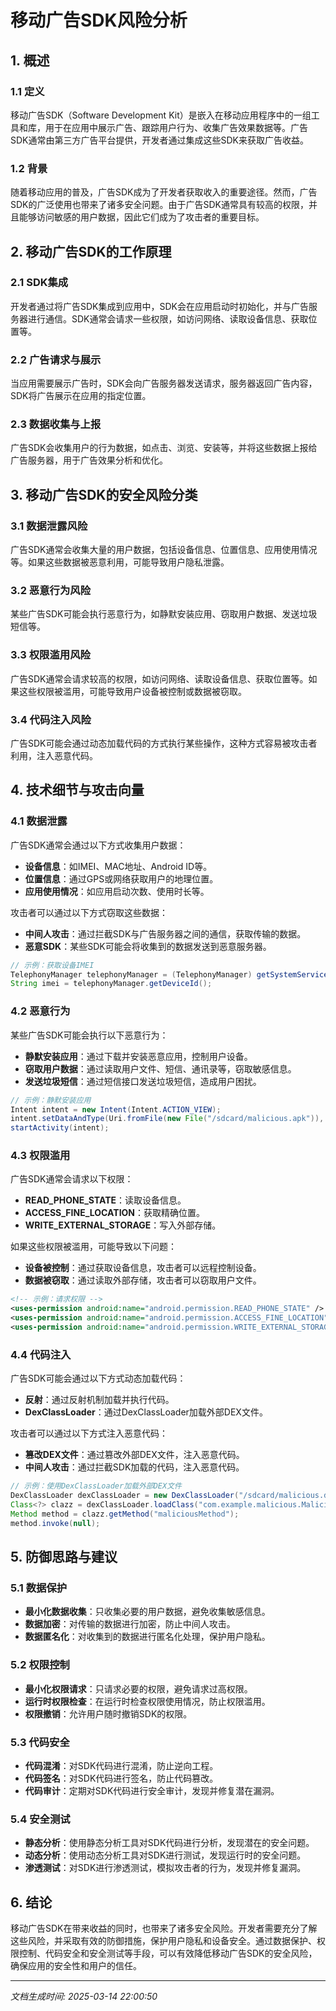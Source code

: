 # 移动广告SDK风险分析

## 1. 概述

### 1.1 定义
移动广告SDK（Software Development Kit）是嵌入在移动应用程序中的一组工具和库，用于在应用中展示广告、跟踪用户行为、收集广告效果数据等。广告SDK通常由第三方广告平台提供，开发者通过集成这些SDK来获取广告收益。

### 1.2 背景
随着移动应用的普及，广告SDK成为了开发者获取收入的重要途径。然而，广告SDK的广泛使用也带来了诸多安全问题。由于广告SDK通常具有较高的权限，并且能够访问敏感的用户数据，因此它们成为了攻击者的重要目标。

## 2. 移动广告SDK的工作原理

### 2.1 SDK集成
开发者通过将广告SDK集成到应用中，SDK会在应用启动时初始化，并与广告服务器进行通信。SDK通常会请求一些权限，如访问网络、读取设备信息、获取位置等。

### 2.2 广告请求与展示
当应用需要展示广告时，SDK会向广告服务器发送请求，服务器返回广告内容，SDK将广告展示在应用的指定位置。

### 2.3 数据收集与上报
广告SDK会收集用户的行为数据，如点击、浏览、安装等，并将这些数据上报给广告服务器，用于广告效果分析和优化。

## 3. 移动广告SDK的安全风险分类

### 3.1 数据泄露风险
广告SDK通常会收集大量的用户数据，包括设备信息、位置信息、应用使用情况等。如果这些数据被恶意利用，可能导致用户隐私泄露。

### 3.2 恶意行为风险
某些广告SDK可能会执行恶意行为，如静默安装应用、窃取用户数据、发送垃圾短信等。

### 3.3 权限滥用风险
广告SDK通常会请求较高的权限，如访问网络、读取设备信息、获取位置等。如果这些权限被滥用，可能导致用户设备被控制或数据被窃取。

### 3.4 代码注入风险
广告SDK可能会通过动态加载代码的方式执行某些操作，这种方式容易被攻击者利用，注入恶意代码。

## 4. 技术细节与攻击向量

### 4.1 数据泄露
广告SDK通常会通过以下方式收集用户数据：

- **设备信息**：如IMEI、MAC地址、Android ID等。
- **位置信息**：通过GPS或网络获取用户的地理位置。
- **应用使用情况**：如应用启动次数、使用时长等。

攻击者可以通过以下方式窃取这些数据：

- **中间人攻击**：通过拦截SDK与广告服务器之间的通信，获取传输的数据。
- **恶意SDK**：某些SDK可能会将收集到的数据发送到恶意服务器。

```java
// 示例：获取设备IMEI
TelephonyManager telephonyManager = (TelephonyManager) getSystemService(Context.TELEPHONY_SERVICE);
String imei = telephonyManager.getDeviceId();
```

### 4.2 恶意行为
某些广告SDK可能会执行以下恶意行为：

- **静默安装应用**：通过下载并安装恶意应用，控制用户设备。
- **窃取用户数据**：通过读取用户文件、短信、通讯录等，窃取敏感信息。
- **发送垃圾短信**：通过短信接口发送垃圾短信，造成用户困扰。

```java
// 示例：静默安装应用
Intent intent = new Intent(Intent.ACTION_VIEW);
intent.setDataAndType(Uri.fromFile(new File("/sdcard/malicious.apk")), "application/vnd.android.package-archive");
startActivity(intent);
```

### 4.3 权限滥用
广告SDK通常会请求以下权限：

- **READ_PHONE_STATE**：读取设备信息。
- **ACCESS_FINE_LOCATION**：获取精确位置。
- **WRITE_EXTERNAL_STORAGE**：写入外部存储。

如果这些权限被滥用，可能导致以下问题：

- **设备被控制**：通过获取设备信息，攻击者可以远程控制设备。
- **数据被窃取**：通过读取外部存储，攻击者可以窃取用户文件。

```xml
<!-- 示例：请求权限 -->
<uses-permission android:name="android.permission.READ_PHONE_STATE" />
<uses-permission android:name="android.permission.ACCESS_FINE_LOCATION" />
<uses-permission android:name="android.permission.WRITE_EXTERNAL_STORAGE" />
```

### 4.4 代码注入
广告SDK可能会通过以下方式动态加载代码：

- **反射**：通过反射机制加载并执行代码。
- **DexClassLoader**：通过DexClassLoader加载外部DEX文件。

攻击者可以通过以下方式注入恶意代码：

- **篡改DEX文件**：通过篡改外部DEX文件，注入恶意代码。
- **中间人攻击**：通过拦截SDK加载的代码，注入恶意代码。

```java
// 示例：使用DexClassLoader加载外部DEX文件
DexClassLoader dexClassLoader = new DexClassLoader("/sdcard/malicious.dex", getCacheDir().getAbsolutePath(), null, getClassLoader());
Class<?> clazz = dexClassLoader.loadClass("com.example.malicious.MaliciousClass");
Method method = clazz.getMethod("maliciousMethod");
method.invoke(null);
```

## 5. 防御思路与建议

### 5.1 数据保护
- **最小化数据收集**：只收集必要的用户数据，避免收集敏感信息。
- **数据加密**：对传输的数据进行加密，防止中间人攻击。
- **数据匿名化**：对收集到的数据进行匿名化处理，保护用户隐私。

### 5.2 权限控制
- **最小化权限请求**：只请求必要的权限，避免请求过高权限。
- **运行时权限检查**：在运行时检查权限使用情况，防止权限滥用。
- **权限撤销**：允许用户随时撤销SDK的权限。

### 5.3 代码安全
- **代码混淆**：对SDK代码进行混淆，防止逆向工程。
- **代码签名**：对SDK代码进行签名，防止代码篡改。
- **代码审计**：定期对SDK代码进行安全审计，发现并修复潜在漏洞。

### 5.4 安全测试
- **静态分析**：使用静态分析工具对SDK代码进行分析，发现潜在的安全问题。
- **动态分析**：使用动态分析工具对SDK进行测试，发现运行时的安全问题。
- **渗透测试**：对SDK进行渗透测试，模拟攻击者的行为，发现并修复漏洞。

## 6. 结论
移动广告SDK在带来收益的同时，也带来了诸多安全风险。开发者需要充分了解这些风险，并采取有效的防御措施，保护用户隐私和设备安全。通过数据保护、权限控制、代码安全和安全测试等手段，可以有效降低移动广告SDK的安全风险，确保应用的安全性和用户的信任。

---

*文档生成时间: 2025-03-14 22:00:50*
